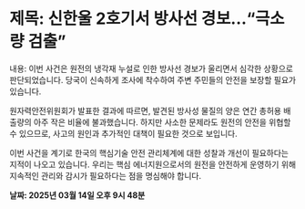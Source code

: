 # **제목: 신한울 2호기서 방사선 경보…“극소량 검출”**

  내용: 이번 사건은 원전의 냉각재 누설로 인한 방사선 경보가 울리면서 심각한 상황으로 판단되었습니다. 당국이 신속하게 조사에 착수하여 주변 주민들의 안전을 보장할 필요가 있습니다.

원자력안전위원회가 발표한 결과에 따르면, 발견된 방사성 물질의 양은 연간 총허용 배출량의 아주 작은 비율에 불과했습니다. 하지만 사소한 문제라도 원전의 안전을 위협할 수 있으므로, 사고의 원인과 추가적인 대책이 필요한 것으로 보입니다.

이번 사건을 계기로 한국의 핵심기술 안전 관리체계에 대한 성찰과 개선이 필요하다는 지적이 나오고 있습니다. 우리는 핵심 에너지원으로서의 원전을 안전하게 운영하기 위해 지속적인 관리와 감시가 필요하다는 점을 명심해야 합니다.

  **날짜: 2025년 03월 14일 오후 9시 48분**